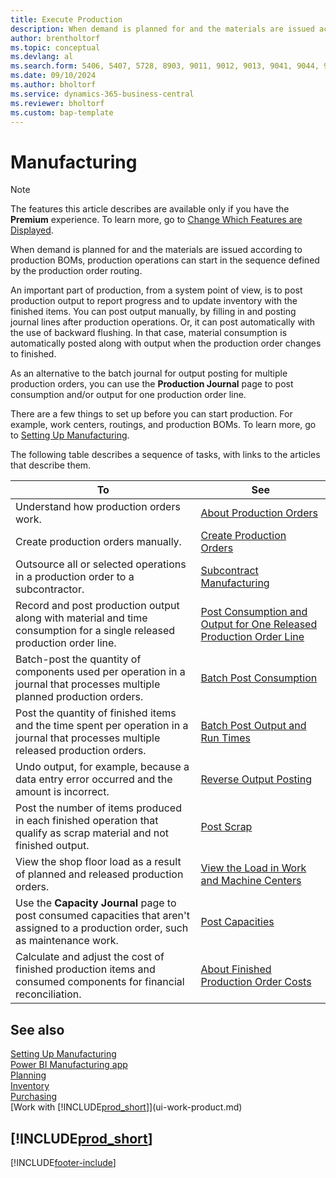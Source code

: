 ```yaml
---
title: Execute Production
description: When demand is planned for and the materials are issued according to production BOMs, the production operations can start.
author: brentholtorf
ms.topic: conceptual
ms.devlang: al
ms.search.form: 5406, 5407, 5728, 8903, 9011, 9012, 9013, 9041, 9044, 9047, 9323, 9324, 9325, 9326, 9327, 37040, 37041, 37042, 37043, 37044, 37045, 37046, 37047, 37048, 37049, 37055, 99000784, 99000785
ms.date: 09/10/2024
ms.author: bholtorf
ms.service: dynamics-365-business-central
ms.reviewer: bholtorf
ms.custom: bap-template
---
```

# Manufacturing

> [!NOTE]
> The features this article describes are available only if you have the **Premium** experience. To learn more, go to [Change Which Features are Displayed](ui-experiences.md).

When demand is planned for and the materials are issued according to production BOMs, production operations can start in the sequence defined by the production order routing.  

An important part of production, from a system point of view, is to post production output to report progress and to update inventory with the finished items. You can post output manually, by filling in and posting journal lines after production operations. Or, it can post automatically with the use of backward flushing. In that case, material consumption is automatically posted along with output when the production order changes to finished.  

As an alternative to the batch journal for output posting for multiple production orders, you can use the **Production Journal** page to post consumption and/or output for one production order line.

There are a few things to set up before you can start production. For example, work centers, routings, and production BOMs. To learn more, go to [Setting Up Manufacturing](production-configure-production-processes.md).

The following table describes a sequence of tasks, with links to the articles that describe them.  

|**To**|**See**|  
|------------|-------------|  
|Understand how production orders work.|[About Production Orders](production-about-production-orders.md)|
|Create production orders manually.|[Create Production Orders](production-how-to-create-production-orders.md)|
|Outsource all or selected operations in a production order to a subcontractor.|[Subcontract Manufacturing](production-how-to-subcontract-manufacturing.md)|
|Record and post production output along with material and time consumption for a single released production order line.|[Post Consumption and Output for One Released Production Order Line](production-how-to-register-consumption-and-output.md)|  
|Batch-post the quantity of components used per operation in a journal that processes multiple planned production orders.|[Batch Post Consumption](production-how-to-post-consumption.md)|
|Post the quantity of finished items and the time spent per operation in a journal that processes multiple released production orders.|[Batch Post Output and Run Times](production-how-to-post-output-quantity.md)|
|Undo output, for example, because a data entry error occurred and the amount is incorrect.  |[Reverse Output Posting](production-how-to-reverse-output-posting.md)|  
|Post the number of items produced in each finished operation that qualify as scrap material and not finished output.|[Post Scrap](production-how-to-post-scrap.md)|
|View the shop floor load as a result of planned and released production orders.|[View the Load in Work and Machine Centers](production-how-to-view-the-load-on-work-centers.md)|  
|Use the **Capacity Journal** page to post consumed capacities that aren't assigned to a production order, such as maintenance work.|[Post Capacities](production-how-to-post-capacities.md)|  
|Calculate and adjust the cost of finished production items and consumed components for financial reconciliation.|[About Finished Production Order Costs](finance-about-finished-production-order-costs.md)|  

## See also

[Setting Up Manufacturing](production-configure-production-processes.md)  
[Power BI Manufacturing app](manufacturing-powerbi-app.md)  
[Planning](production-planning.md)  
[Inventory](inventory-manage-inventory.md)  
[Purchasing](purchasing-manage-purchasing.md)  
[Work with [!INCLUDE[prod_short](includes/prod_short.md)]](ui-work-product.md)

## [!INCLUDE[prod_short](includes/free_trial_md.md)]  


[!INCLUDE[footer-include](includes/footer-banner.md)]